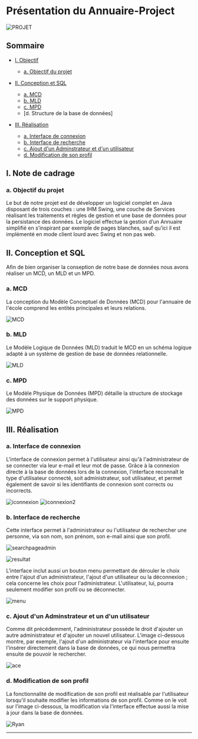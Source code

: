 # Présentation du Annuaire-Project

![PROJET](Images_Readme/PROJET.png)

## Sommaire
- [I. Objectif](#ii-bot-discord)
  - [a. Objectif du projet](#a-commandes-simples)

- [II. Conception et SQL](#i-conception-et-sql)
  - [a. MCD](#a-mcd)
  - [b. MLD](#b-mld)
  - [c. MPD](#c-mpd)
  - [d. Structure de la base de données]

- [III. Réalisation](#i-conception-et-sql)
  - [a. Interface de connexion](#a-mcd)
  - [b. Interface de recherche](#b-mld)
  - [c. Ajout d'un Adminstrateur et d'un utilisateur](#c-mpd)
  - [d. Modification de son profil](#c-mpd)

## I. Note de cadrage

### a. Objectif du projet

Le but de notre projet est de développer un logiciel complet en Java disposant de trois couches :
une IHM Swing, une couche de Services réalisant les traitements et règles de gestion et une base de
données pour la persistance des données. Le logiciel effectue la gestion d’un Annuaire simplifié 
en s’inspirant par exemple de pages blanches, sauf qu’ici il est implémenté en mode client lourd avec Swing et non pas web.

## II. Conception et SQL

Afin de bien organiser la conseption de notre base de données nous avons réaliser un MCD, un MLD et un MPD.

### a. MCD
La conception du Modèle Conceptuel de Données (MCD) pour l'annuaire de l'école comprend les entités principales et leurs relations.

![MCD](Images_Readme/MCD.png)

### b. MLD
Le Modèle Logique de Données (MLD) traduit le MCD en un schéma logique adapté à un système de gestion de base de données relationnelle.

![MLD](Images_Readme/MLD.png)

### c. MPD
Le Modèle Physique de Données (MPD) détaille la structure de stockage des données sur le support physique.

![MPD](Images_Readme/MPD.png)

## III. Réalisation

### a. Interface de connexion
L'interface de connexion permet à l'utilisateur ainsi qu'à l'administrateur de se connecter via leur e-mail et leur mot de passe. 
Grâce à la connexion directe à la base de données lors de la connexion, l'interface reconnaît le type d'utilisateur connecté, soit administrateur, soit utilisateur, 
et permet également de savoir si les identifiants de connexion sont corrects ou incorrects.


![iconnexion](Images_Readme/I_connexion.png)      ![iconnexion2](Images_Readme/I_connexion2.png)

### b. Interface de recherche
Cette interface permet à l'administrateur ou l'utilisateur de rechercher une personne, via son nom, son prénom, son e-mail ainsi que son profil.

![searchpageadmin](Images_Readme/searchpageadmin1.png)

![resultat](Images_Readme/result1.png)

L'interface inclut aussi un bouton menu permettant de dérouler le choix entre l'ajout d'un administrateur, l'ajout d'un utilisateur ou la déconnexion ; cela concerne les choix pour l'administrateur.
L'utilisateur, lui, pourra seulement modifier son profil ou se déconnecter.

![menu](Images_Readme/boutonmenu.png)


### c. Ajout d'un Adminstrateur et un d'un utilisateur
Comme dit précédemment, l'administrateur possède le droit d'ajouter un autre administrateur et d'ajouter un nouvel utilisateur. L'image ci-dessous montre, par exemple, l'ajout d'un administrateur via l'interface pour ensuite l'insérer directement dans la base de données, ce qui nous permettra ensuite de pouvoir le rechercher.

![ace](Images_Readme/ace.png)


### d. Modification de son profil
La fonctionnalité de modification de son profil est réalisable par l'utilisateur lorsqu'il souhaite modifier les informations de son profil. Comme on le voit sur l'image ci-dessous, la modification via l'interface effectue aussi la mise à jour dans la base de données.

![Ryan](Images_Readme/ryan.png)

---
